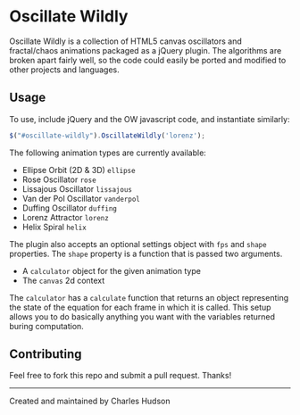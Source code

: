 # Oscillate Wildly

Oscillate Wildly is a collection of HTML5 canvas oscillators and fractal/chaos animations packaged as a jQuery plugin. The algorithms are broken apart fairly well, so the code could easily be ported and modified to other projects and languages.

## Usage

To use, include jQuery and the OW javascript code, and instantiate similarly:

```js
$("#oscillate-wildly").OscillateWildly('lorenz');
```

The following animation types are currently available:

- Ellipse Orbit (2D & 3D) `ellipse`
- Rose Oscillator `rose`
- Lissajous Oscillator `lissajous`
- Van der Pol Oscillator `vanderpol`
- Duffing Oscillator `duffing`
- Lorenz Attractor `lorenz`
- Helix Spiral `helix`

The plugin also accepts an optional settings object with `fps` and `shape` properties. The `shape` property is a function that is passed two arguments.

- A `calculator` object for the given animation type
- The `canvas` 2d context

The `calculator` has a `calculate` function that returns an object representing the state of the equation for each frame in which it is called. This setup allows you to do basically anything you want with the variables returned buring computation.

## Contributing

Feel free to fork this repo and submit a pull request. Thanks!

---

Created and maintained by Charles Hudson
